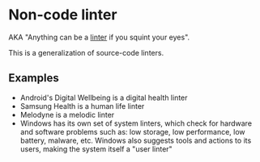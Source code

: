 # Non-code linter
AKA "Anything can be a [linter](https://en.wikipedia.org/wiki/Lint_(software)) if you squint your eyes".

This is a generalization of source-code linters.

## Examples
- Android's Digital Wellbeing is a digital health linter
- Samsung Health is a human life linter
- Melodyne is a melodic linter
- Windows has its own set of system linters, which check for hardware and software problems such as: low storage, low performance, low battery, malware, etc. Windows also suggests tools and actions to its users, making the system itself a "user linter"
